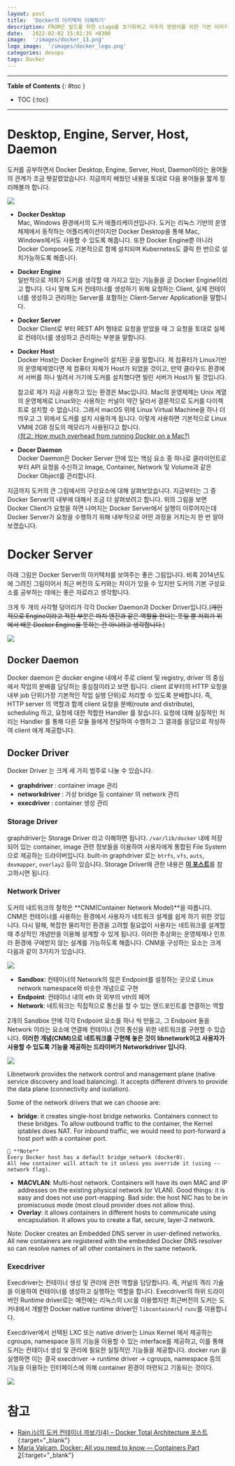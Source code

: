 ```yaml
---
layout: post
title:  'Docker의 아키텍처 이해하기'
description: FROM은 빌드를 위한 stage를 초기화하고 이후의 명령어를 위한 기본 이미지를 만듭니다.
date:   2022-02-02 15:01:35 +0300
image:  '/images/docker_13.png'
logo_image:  '/images/docker_logo.png'
categories: devops
tags: Docker
---
```

---

**Table of Contents**
{: #toc }
*  TOC
{:toc}

---

# Desktop, Engine, Server, Host, Daemon

도커를 공부하면서 Docker Desktop, Engine, Server, Host, Daemon이라는 용어들의 관계가 조금 헷갈렸었습니다. 지금까지 배웠던 내용을 토대로 다음 용어들을 짧게 정리해볼까 합니다. 

![](../../images/docker_13.png)  

- **Docker Desktop**  
Mac, Windows 환경에서의 도커 애플리케이션입니다. 도커는 리눅스 기반의 운영체제에서 동작하는 어플리케이션이지만 Docker Desktop을 통해 Mac, Windows에서도 사용할 수 있도록 해줍니다. 또한 Docker Engine뿐 아니라 Docker Compose도 기본적으로 함께 설치되며 Kubernetes도 클릭 한 번으로 설치가능하도록 해줍니다.  

- **Docker Engine**  
일반적으로 저희가 도커를 생각할 때 가지고 있는 기능들을 곧 Docker Engine이라고 합니다. 다시 말해 도커 컨테이너를 생성하기 위해 요청하는 Client, 실제 컨테이너를 생성하고 관리하는 Server를 포함하는 Client-Server Application을 말합니다.  

- **Docker Server**  
Docker Client로 부터 REST API 형태로 요청을 받았을 때 그 요청을 토대로 실제로 컨테이너를 생성하고 관리하는 부분을 말합니다.  

- **Docker Host**  
Docker Host는 Docker Engine이 설치된 곳을 말합니다. 제 컴퓨터가 Linux기반의 운영체제였다면 제 컴퓨터 자체가 Host가 되었을 것이고, 만약 클라우드 환경에서 서버를 하나 빌려서 거기에 도커를 설치했다면 빌린 서버가 Host가 될 것입니다.  

    참고로 제가 지금 사용하고 있는 환경은 Mac입니다. Mac의 운영체제는 Unix 계열의 운영체제로 Linux와는 사용하는 커널이 약간 달라서 결론적으로 도커를 다이렉트로 설치할 수 없습니다. 그래서 macOS 위에 Linux Virtual Machine을 하나 더 띄우고 그 위에서 도커를 설치 사용하게 됩니다. 이렇게 사용하면 기본적으로 Linux VM에 2GB 정도의 메모리가 사용된다고 합니다.  
    [(참고: How much overhead from running Docker on a Mac?)](https://www.reddit.com/r/docker/comments/rhorhs/how_much_overhead_from_running_docker_on_a_mac/)

- **Docer Daemon**  
Docker Daemon은 Docker Server 안에 있는 핵심 요소 중 하나로 클라이언트로부터 API 요청을 수신하고 Image, Container, Network 및 Volume과 같은 Docker Object를 관리합니다.  


지금까지 도커의 큰 그림에서의 구성요소에 대해 살펴보았습니다. 지금부터는 그 중 Docker Server의 내부에 대해서 조금 더 살펴보려고 합니다. 위의 그림을 보면 Docker Client가 요청을 하면 나머지는 Docker Server에서 실행이 이루어지는데 Docker Server가 요청을 수행하기 위해 내부적으로 어떤 과정을 거치는지 한 번 알아보겠습니다.  

# Docker Server
아래 그림은 Docker Server의 아키텍처를 보여주는 좋은 그림입니다. 비록 2014년도에 그려진 그림이어서 최근 버전의 도커와는 차이가 있을 수 있지만 도커의 기본 구성요소를 공부하는 데에는 좋은 자료라고 생각합니다.  

크게 두 개의 사각형 덩어리가 각각 Docker Daemon과 Docker Driver입니다.(~~개인적으로 Engine이라고 적힌 부분은 마치 엔진과 같은 역할을 한다는 뜻일 뿐 저희가 위에서 배운 Docker Engine을 뜻하는 건 아니라고 생각합니다.~~)

![](../../images/docker_14.jpeg)  

## Docker Daemon
Docker daemon 은 docker engine 내에서 주로 client 및 registry, driver 의 중심에서 작업의 분배를 담당하는 중심점이라고 보면 됩니다. client 로부터의 HTTP 요청을 내부 job 단위(가장 기본적인 작업 실행 단위)로 처리할 수 있도록 분배합니다. 즉, HTTP server 의 역할과 함께 client 요청을 분배(route and distribute), scheduling 하고, 요청에 대한 적합한 Handler 를 찾습니다. 요청에 대해 실질적인 처리는 Handler 를 통해 다른 모듈 들에게 전달하여 수행하고 그 결과를 응답으로 작성하여 client 에게 제공합니다.  

## Docker Driver  
Docker Driver 는 크게 세 가지 범주로 나눌 수 있습니다.

- **graphdriver** : container image 관리
- **networkdriver** : 가상 bridge 등 container 의 network 관리
- **execdriver** : container 생성 관리  

### Storage Driver
graphdriver는 Storage Driver 라고 이해하면 됩니다. `/var/lib/docker` 내에 저장되어 있는 container, image 관련 정보들을 이용하여 사용자에게 통합된 File System으로 제공하는 드라이버입니다. built-in graphdriver 로는 `btrfs`, `vfs`, `auts`, `devmapper`, `overlay2` 등이 있습니다. Storage Driver에 관한 내용은 [**이 포스트**](https://jaykim0510.github.io/docker-series6)를 참고하시면 됩니다.  

### Network Driver
도커의 네트워크의 철학은 **CNM(Container Network Model)**을 따릅니다. CNM은 컨테이너를 사용하는 환경에서 사용자가 네트워크 설계를 쉽게 하기 위한 것입니다. 다시 말해, 복잡한 물리적인 환경을 고려할 필요없이 사용자는 네트워크를 설계할 때 추상적인 개념만을 이용해 설계할 수 있게 됩니다. 이러한 추상화는 운영체제나 인프라 환경에 구애받지 않는 설계를 가능하도록 해줍니다. CNM을 구성하는 요소는 크게 다음과 같이 3가지가 있습니다.  

![](../../images/docker_15.png)  

- **Sandbox**: 컨테이너의 Network의 많은 Endpoint를 설정하는 곳으로 Linux network namespace와 비슷한 개념으로 구현
- **Endpoint**: 컨테이너 내의 eth 와 외부의 vth의 페어
- **Network**: 네트워크는 직접적으로 통신을 할 수 있는 엔드포인트를 연결하는 역할  

2개의 Sandbox 안에 각각 Endpoint 요소를 하나 씩 만들고, 그 Endpoint 둘을 Network 이라는 요소에 연결해 컨테이너 간의 통신을 위한 네트워크를 구현할 수 있습니다. **이러한 개념(CNM)으로 네트워크를 구현해 놓은 것이 libnetwork이고 사용자가 사용할 수 있도록 기능을 제공하는 드라이버가 Networkdriver 입니다.**    

![](../../images/docker_21.png) 

Libnetwork provides the network control and management plane (native service discovery and load balancing). It accepts different drivers to provide the data plane (connectivity and isolation).  

Some of the network drivers that we can choose are:  

- **bridge**: it creates single-host bridge networks. Containers connect to these bridges. To allow outbound traffic to the container, the Kernel iptables does NAT. For inbound traffic, we would need to port-forward a host port with a container port.  

```
🦊 **Note**  
Every Docker host has a default bridge network (docker0).  
All new container will attach to it unless you override it (using --network flag).   
```

- **MACVLAN**: Multi-host network. Containers will have its own MAC and IP addresses on the existing physical network (or VLAN). Good things: it is easy and does not use port-mapping. Bad side: the host NIC has to be in promiscuous mode (most cloud provider does not allow this).
- **Overlay**: it allows containers in different hosts to communicate using encapsulation. It allows you to create a flat, secure, layer-2 network.


Note: Docker creates an Embedded DNS server in user-defined networks. All new containers are registered with the embedded Docker DNS resolver so can resolve names of all other containers in the same network.  

### Execdriver
Execdriver는 컨테이너 생성 및 관리에 관한 역할을 담당합니다. 즉, 커널의 격리 기술을 이용하여 컨테이너를 생성하고 실행하는 역할을 합니다. Execdriver의 하위 드라이버인 Runtime driver로는 예전에는 리눅스의 `LXC`를 이용했지만 최근버전의 도커는 도커내에서 개발한 Docker native runtime driver인 `libcontainer`나 `runc`를 이용합니다.  

Execdriver에서 선택된 LXC 또는 native driver는 Linux Kernel 에서 제공하는 cgroups, namespace 등의 기능을 이용할 수 있는 interface를 제공하고, 이를 통해 도커는 컨테이너 생성 및 관리에 필요한 실질적인 기능들을 제공합니다.
docker run 을 실행하면 이는 결국 execdriver -> runtime driver -> cgroups, namespace 등의 기능을 이용하는 인터페이스에 의해 container 환경이 마련되고 기동되는 것이다.  

![](../../images/docker_16.png)  

# 참고
- [Rain.i님의 도커 컨테이너 까보기(4) – Docker Total Architecture 포스트](http://cloudrain21.com/examination-of-docker-total-architecture){:target="_blank"}
- [Maria Valcam, Docker: All you need to know — Containers Part 2](https://medium.com/hacking-talent/docker-all-you-need-to-know-containers-part-2-31120eeb296f){:target="_blank"}